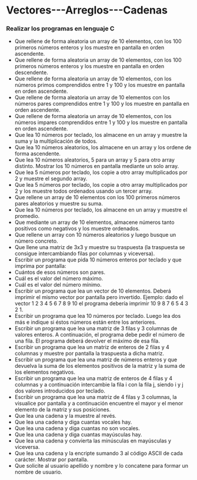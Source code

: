 # Vectores---Arreglos---Cadenas

### Realizar los programas en lenguaje C

- Que rellene de forma aleatoria un array de 10 elementos, con los 100 primeros números enteros y los muestre en pantalla en orden ascendente.
- Que rellene de forma aleatoria un array de 10 elementos, con los 100 primeros números enteros y los muestre en pantalla en orden descendente.
- Que rellene de forma aleatoria un array de 10 elementos, con los números primos comprendidos entre 1 y 100 y los muestre en pantalla en orden ascendente.
- Que rellene de forma aleatoria un array de 10 elementos con los números pares comprendidos entre 1 y 100 y los muestre en pantalla en orden ascendente.
- Que rellene de forma aleatoria un array de 10 elementos, con los números impares comprendidos entre 1 y 100 y los muestre en pantalla en orden ascendente.
- Que lea 10 números por teclado, los almacene en un array y muestre la suma y la multiplicación de todos.
- Que lea 10 números aleatorios, los almacene en un array y los ordene de forma ascendente.
- Que lea 10 números aleatorios, 5 para un array y 5 para otro array distinto. Mostrar los 10 números en pantalla mediante un solo array.
- Que lea 5 números por teclado, los copie a otro array multiplicados por 2 y muestre el segundo array.
- Que lea 5 números por teclado, los copie a otro array multiplicados por 2 y los muestre todos ordenados usando un tercer array.
- Que rellene un array de 10 elementos con los 100 primeros números pares aleatorios y muestre su suma.
- Que lea 10 números por teclado, los almacene en un array y muestre el promedio.
- Que mediante un array de 10 elementos, almacene números tanto positivos como negativos y los muestre ordenados.
- Que rellene un array con 10 números aleatorios y luego busque un número concreto.
- Que llene una matriz de 3x3 y muestre su traspuesta (la traspuesta se consigue intercambiando filas por columnas y viceversa).
- Escribir un programa que pida 10 números enteros por teclado y que imprima por pantalla:
- Cuántos de esos números son pares.
- Cuál es el valor del número máximo.
- Cuál es el valor del número mínimo.
- Escribir un programa que lea un vector de 10 elementos. Deberá imprimir el mismo vector por pantalla pero invertido. Ejemplo: dado el vector 1 2 3 4 5 6 7 8 9 10 el programa debería imprimir 10 9 8 7 6 5 4 3 2 1.
- Escribir un programa que lea 10 números por teclado. Luego lea dos más e indique si éstos números están entre los anteriores.
- Escribir un programa que lea una matriz de 3 filas y 3 columnas de valores enteros. A continuación, el programa debe pedir el número de una fila. El programa deberá devolver el máximo de esa fila.
- Escribir un programa que lea un matriz de enteros de 2 filas y 4 columnas y muestre por pantalla la traspuesta a dicha matriz.
- Escribir un programa que lea una matriz de números enteros y que devuelva la suma de los elementos positivos de la matriz y la suma de los elementos negativos.
- Escribir un programa que lea una matriz de enteros de 4 filas y 4 columnas y a continuación intercambie la fila i con la fila j, siendo i y j dos valores introducidos por teclado.
- Escribir un programa que lea una matriz de 4 filas y 3 columnas, la visualice por pantalla y a continuación encuentre el mayor y el menor elemento de la matriz y sus posiciones.
- Que lea una cadena y la muestre al revés.
- Que lea una cadena y diga cuantas vocales hay.
- Que lea una cadena y diga cuantas no son vocales.
- Que lea una cadena y diga cuantas mayúsculas hay.
- Que lea una cadena y convierta las minúsculas en mayúsculas y viceversa.
- Que lea una cadena y la encripte sumando 3 al código ASCII de cada carácter. Mostrar por pantalla.
- Que solicite al usuario apellido y nombre y lo concatene para formar un nombre de usuario.
